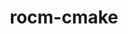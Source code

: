 ---
title: "rocm-cmake"
layout: cache
category: package
meta: {"versions": ["3.9.0", "4.1.0", "4.0.0", "4.2.0"], "compilers": ["gcc@8.3.1", "gcc@9.3.0", "gcc@8.1.0", "gcc@7.5.0", "gcc@8.4.1", "gcc@10.3.0"]}
spec_files: 
 - "rocm-cmake@3.9.0%gcc@9.3.0~ipo build_type=Release arch=linux-ubuntu20.04-x86_64": spec-0.json
 - "rocm-cmake@4.0.0%gcc@9.3.0~ipo build_type=Release arch=linux-ubuntu20.04-x86_64": spec-1.json
 - "rocm-cmake@4.2.0%gcc@8.3.1~ipo+ldconfig build_type=Release arch=linux-rhel8-x86_64": spec-2.json
 - "rocm-cmake@3.9.0%gcc@8.3.1~ipo build_type=Release arch=linux-rhel8-x86_64": spec-3.json
 - "rocm-cmake@4.0.0%gcc@8.3.1~ipo build_type=Release arch=linux-rhel8-x86_64": spec-4.json
 - "rocm-cmake@4.1.0%gcc@7.5.0~ipo+ldconfig build_type=Release arch=linux-ubuntu18.04-x86_64": spec-5.json
 - "rocm-cmake@4.1.0%gcc@9.3.0~ipo+ldconfig build_type=Release arch=linux-ubuntu20.04-x86_64": spec-6.json
 - "rocm-cmake@4.1.0%gcc@9.3.0~ipo build_type=Release arch=linux-ubuntu20.04-x86_64": spec-7.json
 - "rocm-cmake@3.9.0%gcc@7.5.0~ipo build_type=Release arch=linux-ubuntu18.04-x86_64": spec-8.json
 - "rocm-cmake@4.1.0%gcc@9.3.0~ipo+ldconfig build_type=Release arch=linux-rhel7-x86_64": spec-9.json
 - "rocm-cmake@4.1.0%gcc@8.3.1~ipo build_type=Release arch=linux-rhel8-x86_64": spec-10.json
 - "rocm-cmake@4.1.0%gcc@8.1.0~ipo build_type=Release arch=linux-rhel7-x86_64": spec-11.json
 - "rocm-cmake@4.1.0%gcc@8.3.1~ipo+ldconfig build_type=Release arch=linux-rhel8-x86_64": spec-12.json
 - "rocm-cmake@4.2.0%gcc@9.3.0~ipo+ldconfig build_type=Release arch=linux-rhel7-x86_64": spec-13.json
 - "rocm-cmake@4.0.0%gcc@7.5.0~ipo build_type=Release arch=linux-ubuntu18.04-x86_64": spec-14.json
 - "rocm-cmake@4.1.0%gcc@7.5.0~ipo build_type=Release arch=linux-ubuntu18.04-x86_64": spec-15.json
 - "rocm-cmake@4.2.0%gcc@7.5.0~ipo+ldconfig build_type=Release arch=linux-ubuntu18.04-x86_64": spec-16.json
 - "rocm-cmake@4.1.0%gcc@9.3.0~ipo build_type=Release arch=linux-rhel7-x86_64": spec-17.json
 - "rocm-cmake@4.0.0%gcc@8.1.0~ipo build_type=Release arch=linux-rhel7-x86_64": spec-18.json
 - "rocm-cmake@3.9.0%gcc@8.1.0~ipo build_type=Release arch=linux-rhel7-x86_64": spec-19.json
 - "rocm-cmake@4.2.0%gcc@10.3.0~ipo+ldconfig build_type=Release arch=linux-ubuntu21.04-x86_64": spec-20.json
 - "rocm-cmake@4.2.0%gcc@8.4.1~ipo+ldconfig build_type=Release arch=linux-rhel8-x86_64": spec-21.json
 - "rocm-cmake@4.2.0%gcc@9.3.0~ipo+ldconfig build_type=Release arch=linux-ubuntu20.04-x86_64": spec-22.json

---
